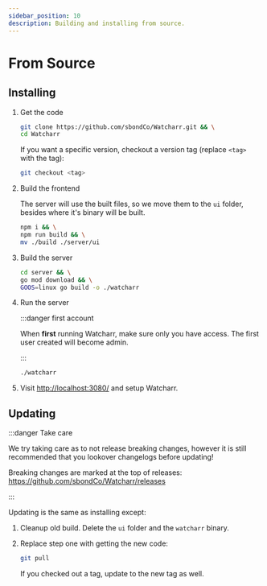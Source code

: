 ```yaml
---
sidebar_position: 10
description: Building and installing from source.
---
```


# From Source

## Installing

1. Get the code

   ```bash
   git clone https://github.com/sbondCo/Watcharr.git && \
   cd Watcharr
   ```

   If you want a specific version, checkout a version tag (replace `<tag>` with the tag):

   ```bash
   git checkout <tag>
   ```

2. Build the frontend

   The server will use the built files, so we move them to the `ui` folder, besides where it's binary will be built.

   ```bash
   npm i && \
   npm run build && \
   mv ./build ./server/ui
   ```

3. Build the server

   ```bash
   cd server && \
   go mod download && \
   GOOS=linux go build -o ./watcharr
   ```

4. Run the server

   :::danger first account

   When **first** running Watcharr, make sure only you have access. The first user created will become admin.

   :::

   ```bash
   ./watcharr
   ```

5. Visit [http://localhost:3080/](http://localhost:3080/) and setup Watcharr.

## Updating

:::danger Take care

We try taking care as to not release breaking changes, however it is still recommended that
you lookover changelogs before updating!

Breaking changes are marked at the top of releases: https://github.com/sbondCo/Watcharr/releases

:::

Updating is the same as installing except:

1. Cleanup old build. Delete the `ui` folder and the `watcharr` binary.
2. Replace step one with getting the new code:

   ```bash
   git pull
   ```

   If you checked out a tag, update to the new tag as well.
